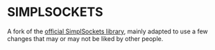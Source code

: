SIMPLSOCKETS
===========


A fork of the [official SimplSockets library](https://github.com/haneytron/simplsockets), mainly adapted to use a few changes that may or may not be liked by other people.
